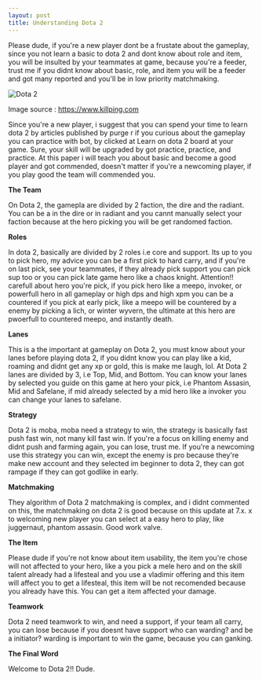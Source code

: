 ```yaml
---
layout: post
title: Understanding Dota 2
---
```


Please dude, if you're a new player dont be a frustate about the gameplay, since you not learn a basic to dota 2 and dont know
about role and item, you will be insulted by your teammates at game, because you're a feeder, trust me if you didnt know about basic,
role, and item you will be a feeder and got many reported and you'll be in low priority matchmaking.

![Dota 2](https://www.killping.com/blog/wp-content/uploads/2015/05/20141223121131a0dz4ak3w8am33jp.jpg)

Image source : https://www.killping.com

Since you're a new player, i suggest that you can spend your time to learn dota 2 by articles published by purge r if you curious about the gameplay you can practice with bot, by clicked at Learn on dota 2 board at your game. Sure, your skill
will be upgraded by got practice, practice, and practice. At this paper i will teach you about basic and become a good player and
got commended, doesn't matter if you're a newcoming player, if you play good the team will commended you.

**The Team**

On Dota 2, the gamepla are divided by 2 faction, the dire and the radiant. You can be a in the dire or in radiant and you cannt manually
select your faction because at the hero picking you will be get randomed faction.

**Roles**

In dota 2, basically are divided by 2 roles i.e core and support. Its up to you to pick hero, my advice you can be a first pick to
hard carry, and if you're on last pick, see your teammates, if they already pick support you can pick sup too or you can pick late
game hero like a chaos knight. Attention!! carefull about hero you're pick, if you pick hero like a meepo, invoker, or powerfull
hero in all gameplay or high dps and high xpm you can be a countered if you pick at early pick, like a meepo will be countered by a
enemy by picking a lich, or winter wyvern, the ultimate at this hero are pwoerfull to countered meepo, and instantly death.

**Lanes**

This is a the important at gameplay on Dota 2, you must know about your lanes before playing dota 2, if you didnt know you can
play like a kid, roaming and didnt get any xp or gold, this is make me laugh, lol. At Dota 2 lanes are divided by 3, i.e Top, Mid, and
Bottom. You can know your lanes by selected you guide on this game at hero your pick, i.e Phantom Assasin, Mid and Safelane, if mid
already selected by a mid hero like a invoker you can change your lanes to safelane.

**Strategy**

Dota 2 is moba, moba need a strategy to win, the strategy is basically fast push fast win, not many kill fast win. If you're a focus
on killing enemy and didnt push and farming again, you can lose, trust me. If you're a newcoming use this strategy you can win,
except the enemy is pro because they're make new account and they selected im beginner to dota 2, they can got rampage if they can
got godlike in early. 

**Matchmaking**

They algorithm of Dota 2 matchmaking is complex, and i didnt commented on this, the matchmaking on dota 2 is good because on this
update at 7.x. x to welcoming new player you can select at a easy hero to play, like juggernaut, phantom assasin. Good work valve.

**The Item**

Please dude if you're not know about item usability, the item you're chose will not affected to your hero, like a you pick a
mele hero and on the skill talent already had a lifesteal and you use a vladimir offering and this item will affect you to 
get a lifesteal, this item will be not recomended because you already have this. You can get a item affected your damage.

**Teamwork**

Dota 2 need teamwork to win, and need a support, if your team all carry, you can lose because if you doesnt have support who
can warding? and be a initiator? warding is important to win the game, because you can ganking.

**The Final Word**

Welcome to Dota 2!! Dude. 


